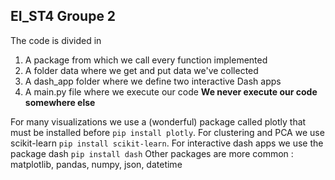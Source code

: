 ## EI_ST4 Groupe 2

The code is divided in 
1. A package from which we call every function implemented
2. A folder data where we get and put data we've collected
3. A dash_app folder where we define two interactive Dash apps
4. A main.py file where we execute our code __We never execute our code somewhere else__

For many visualizations we use a (wonderful) package called plotly that must be installed before `pip install plotly`.
For clustering and PCA we use scikit-learn `pip install scikit-learn`.
For interactive dash apps we use the package dash `pip install dash`
Other packages are more common : matplotlib, pandas, numpy, json, datetime